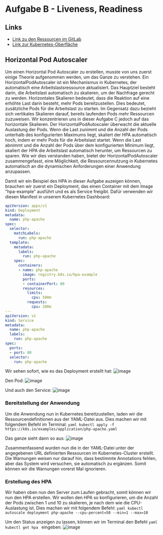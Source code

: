 # Aufgabe B - Liveness, Readiness

## Links
- [Link zu den Ressourcen im GitLab](https://gitlab.com/ch-tbz-hf/Stud/v-cnt/-/tree/main/2_Unterrichtsressourcen/D)
- [Link zur Kubernetes-Oberfläche](https://10.5.38.10:8443/#/create?namespace=default)

## Horizontal Pod Autoscaler

Um einen Horizontal Pod Autoscaler zu erstellen, musste von uns zuerst einige Theorie aufgenommen werden, um das Ganze zu verstehen. Ein HorizontalPodAutoscaler ist ein Mechanismus in Kubernetes, der automatisch eine Arbeitslastsressource aktualisiert. 
Das Hauptziel besteht darin, die Arbeitslast automatisch zu skalieren, um der Nachfrage gerecht zu werden. Horizontales Skalieren bedeutet, dass die Reaktion auf eine erhöhte Last darin besteht, mehr Pods bereitzustellen. 
Dies bedeutet, zusätzliche Pods für die Arbeitslast zu starten. Im Gegensatz dazu bezieht sich vertikales Skalieren darauf, bereits laufenden Pods mehr Ressourcen zuzuweisen. Wir konzentrieren uns in dieser Aufgabe C jedoch auf das horizontale Skalieren.
Der HorizontalPodAutoscaler überwacht die aktuelle Auslastung der Pods. Wenn die Last zunimmt und die Anzahl der Pods unterhalb des konfigurierten Maximums liegt, skaliert der HPA automatisch hoch, indem er mehr Pods für die Arbeitslast startet. 
Wenn die Last abnimmt und die Anzahl der Pods über dem konfigurierten Minimum liegt, skaliert der HPA die Arbeitslast automatisch herunter, um Ressourcen zu sparen.
Wie wir dies verstanden haben, bietet der HorizontalPodAutoscaler zusammengefasst, eine Möglichkeit, die Ressourcennutzung in Kubernetes automatisch an die dynamischen Anforderungen einer Anwendung anzupassen.

Damit wir ein Beispiel des HPA in dieser Aufgabe auzeigen können, brauchen wir zuerst ein Deployment, das einen Container mit dem Image "hpa-example" ausführt und es als Service freigibt. Dafür verwenden wir diesen Manifest in unserem Kubernetes Dashboard:

```yaml
apiVersion: apps/v1
kind: Deployment
metadata:
  name: php-apache
spec:
  selector:
    matchLabels:
      run: php-apache
  template:
    metadata:
      labels:
        run: php-apache
    spec:
      containers:
      - name: php-apache
        image: registry.k8s.io/hpa-example
        ports:
        - containerPort: 80
        resources:
          limits:
            cpu: 500m
          requests:
            cpu: 200m
---
apiVersion: v1
kind: Service
metadata:
  name: php-apache
  labels:
    run: php-apache
spec:
  ports:
  - port: 80
  selector:
    run: php-apache
```

Wir sehen sofort, wie es das Deployment erstellt hat:
![image](https://github.com/Andreeyy/Aufgabe-B---Liveness-Readiness/assets/64062748/806764c2-7ab3-44d3-95e7-f09b511760f3)

Den Pod:
![image](https://github.com/Andreeyy/Aufgabe-B---Liveness-Readiness/assets/64062748/51be115a-817b-4d57-9c03-1ded435d3c81)

Und auch den Service:
![image](https://github.com/Andreeyy/Aufgabe-B---Liveness-Readiness/assets/64062748/1cc5c1f5-63aa-4437-8c4a-2e790e2f470c)

### Bereitstellung der Anwendung
Um die Anwendung nun in Kubernetes bereitzustellen, laden wir die Ressourcendefinitionen aus der YAML-Datei aus. Dies machen wir mit folgendem Befehl im Terminal:
```yaml kubectl apply -f https://k8s.io/examples/application/php-apache.yaml ```

Das ganze sieht dann so aus:
![image](https://github.com/Andreeyy/Aufgabe-B---Liveness-Readiness/assets/64062748/b638b4ac-53ce-423a-8c8b-bd9a9891770e)

Zusammenfassend wurden nun die in der YAML-Datei unter der angegebenen URL definierten Ressourcen im Kubernetes-Cluster erstellt. Die Warnungen weisen nur darauf hin, dass bestimmte Annotations fehlen, aber das System wird versuchen, sie automatisch zu ergänzen.
Somit können wir die Warnungen vorerst Mal ignorieren.

### Erstellung des HPA
Wir haben oben nun den Server zum Laufen gebracht, somit können wir nun den HPA erstellen. Wir wollen den HPA so konfigurieren, um die Anzahl der Pods zwischen 1 und 10 zu skalieren, je nach dem wie die CPU-Auslastung ist. Dies machen wir mit folgendem Befehl:
```yaml kubectl autoscale deployment php-apache --cpu-percent=50 --min=1 --max=10 ```

Um den Status anzeigen zu lassen, können wir im Terminal den Befehl ```yaml kubectl get hpa ``` eingeben:
![image](https://github.com/Andreeyy/Aufgabe-B---Liveness-Readiness/assets/64062748/2a776fe8-4c92-4ddc-9d87-5ce6ab1b6cb7)














